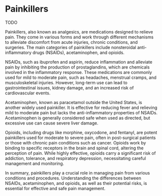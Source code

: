 # Painkillers 

TODO

Painkillers, also known as analgesics, are medications designed to relieve pain. They come in various forms and work through different mechanisms to alleviate discomfort from acute injuries, chronic conditions, and surgeries. The main categories of painkillers include nonsteroidal anti-inflammatory drugs (NSAIDs), acetaminophen, and opioids.

NSAIDs, such as ibuprofen and aspirin, reduce inflammation and alleviate pain by inhibiting the production of prostaglandins, which are chemicals involved in the inflammatory response. These medications are commonly used for mild to moderate pain, such as headaches, menstrual cramps, and musculoskeletal injuries. However, long-term use can lead to gastrointestinal issues, kidney damage, and an increased risk of cardiovascular events.

Acetaminophen, known as paracetamol outside the United States, is another widely used painkiller. It is effective for reducing fever and relieving mild to moderate pain but lacks the anti-inflammatory properties of NSAIDs. Acetaminophen is generally considered safe when used as directed, but excessive use can cause severe liver damage.

Opioids, including drugs like morphine, oxycodone, and fentanyl, are potent painkillers used for moderate to severe pain, often in post-surgical patients or those with chronic pain conditions such as cancer. Opioids work by binding to specific receptors in the brain and spinal cord, altering the perception of pain. While highly effective, opioids carry a significant risk of addiction, tolerance, and respiratory depression, necessitating careful management and monitoring.

In summary, painkillers play a crucial role in managing pain from various conditions and procedures. Understanding the differences between NSAIDs, acetaminophen, and opioids, as well as their potential risks, is essential for effective and safe pain management.


